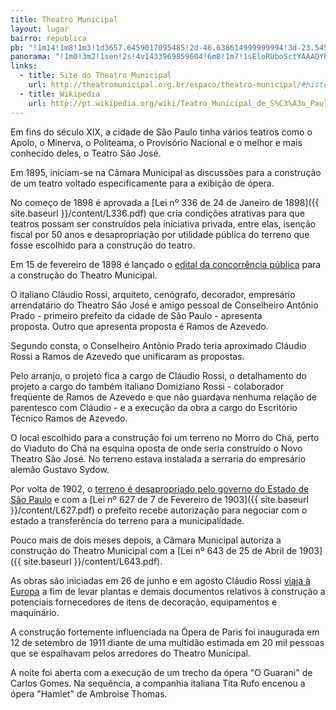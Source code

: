 ```yaml
---
title: Theatro Municipal
layout: lugar
bairro: republica
pb: "!1m14!1m8!1m3!1d3657.6459017095485!2d-46.638614999999994!3d-23.545235!3m2!1i1024!2i768!4f13.1!3m3!1m2!1s0x94ce56113b8aa18b%3A0x275b79f7efe44e1e!2sMunicipal+Theatre+of+S%C3%A3o+Paulo!5e0!3m2!1sen!2sbr!4v1427341028173"
panorama: "!1m0!3m2!1sen!2s!4v1433969859604!6m8!1m7!1sEloRUboSctYAAAQYbJMYgw!2m2!1d-23.545862!2d-46.63906!3f1.4357173851703604!4f14.775543780417621!5f0.7820865974627469"
links: 
  - title: Site do Theatro Municipal
    url: http://theatromunicipal.org.br/espaco/theatro-municipal/#historia
  - title: Wikipedia
    url: http://pt.wikipedia.org/wiki/Teatro_Municipal_de_S%C3%A3o_Paulo
---
```

Em fins do século XIX, a cidade de São Paulo tinha vários teatros como o Apolo, o Minerva, o Politeama, o Provisório Nacional e o melhor e mais conhecido deles, o Teatro São José.

Em 1895, iniciam-se na Câmara Municipal as discussões para a construção de um teatro voltado especificamente para a exibição de ópera.

No começo de 1898 é aprovada a [Lei nº 336 de 24 de Janeiro de 1898]({{ site.baseurl }}/content/L336.pdf) que cria condições atrativas para que teatros possam ser construídos pela iniciativa privada, entre elas, isenção fiscal por 50 anos e desapropriação por utilidade pública do terreno que fosse escolhido para a construção do teatro.

Em 15 de fevereiro de 1898 é lançado o <a href="http://acervo.estadao.com.br/pagina/#!/18980222-7037-nac-0003-999-3-not">edital da concorrência pública</a> para a construção do Theatro Municipal.

O italiano Cláudio Rossi, arquiteto, cenógrafo, decorador, empresário arrendatário do Theatro São José e amigo pessoal de Conselheiro Antônio Prado - primeiro prefeito da cidade de São Paulo - apresenta proposta. Outro que apresenta proposta é Ramos de Azevedo.

Segundo consta, o Conselheiro Antônio Prado teria aproximado Cláudio Rossi a Ramos de Azevedo que unificaram as propostas.

Pelo arranjo, o projeto fica a cargo de Cláudio Rossi, o detalhamento do projeto a cargo do também italiano Domiziano Rossi - colaborador freqüente de Ramos de Azevedo e que não guardava nenhuma relação de parentesco com Cláudio - e a execução da obra a cargo do Escritório Técnico Ramos de Azevedo.

O local escolhido para a construção foi um terreno no Morro do Chá, perto do Viaduto do Chá na esquina oposta de onde seria construído o Novo Theatro São José. No terreno estava instalada a serraria do empresário alemão Gustavo Sydow.

Por volta de 1902, o <a href="http://acervo.estadao.com.br/pagina/#!/19020506-8561-nac-0002-999-2-not">terreno é desapropriado pelo governo do Estado de São Paulo</a> e com a [Lei nº 627 de 7 de Fevereiro de 1903]({{ site.baseurl }}/content/L627.pdf) o prefeito recebe autorização para negociar com o estado a transferência do terreno para a municipalidade.

Pouco mais de dois meses depois, a Câmara Municipal autoriza a construção do Theatro Municipal com a [Lei nº 643 de 25 de Abril de 1903]({{ site.baseurl }}/content/L643.pdf).

As obras são iniciadas em 26 de junho e em agosto Cláudio Rossi <a href="http://acervo.estadao.com.br/pagina/#!/19030826-9035-nac-0001-999-1-not">viaja à Europa</a> a fim de levar plantas e demais documentos relativos à construção a potenciais fornecedores de itens de decoração, equipamentos e maquinário.

A construção fortemente influenciada na Ópera de Paris foi inaugurada em 12 de setembro de 1911 diante de uma multidão estimada em 20 mil pessoas que se espalhavam pelos arredores do Theatro Municipal.

A noite foi aberta com a execução de um trecho da ópera "O Guarani" de Carlos Gomes. Na sequência, a companhia italiana Tita Rufo encenou a ópera "Hamlet" de Ambroise Thomas.